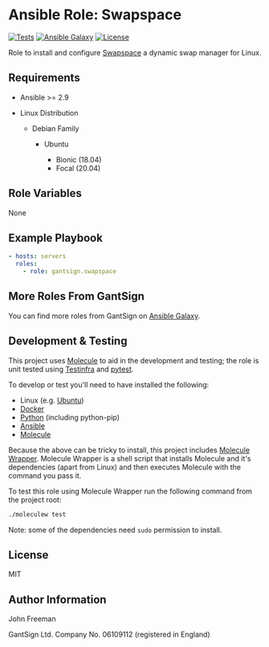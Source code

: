 Ansible Role: Swapspace
=======================

[![Tests](https://github.com/gantsign/ansible_role_swapspace/workflows/Tests/badge.svg)](https://github.com/gantsign/ansible_role_swapspace/actions?query=workflow%3ATests)
[![Ansible Galaxy](https://img.shields.io/badge/ansible--galaxy-gantsign.swapspace-blue.svg)](https://galaxy.ansible.com/gantsign/swapspace)
[![License](https://img.shields.io/badge/license-MIT-blue.svg)](https://raw.githubusercontent.com/gantsign/ansible_role_swapspace/master/LICENSE)

Role to install and configure
[Swapspace](https://github.com/Tookmund/Swapspace) a dynamic swap manager for
Linux.

Requirements
------------

* Ansible >= 2.9

* Linux Distribution

    * Debian Family

        * Ubuntu

            * Bionic (18.04)
            * Focal (20.04)

Role Variables
--------------

None

Example Playbook
----------------

```yaml
- hosts: servers
  roles:
    - role: gantsign.swapspace
```

More Roles From GantSign
------------------------

You can find more roles from GantSign on
[Ansible Galaxy](https://galaxy.ansible.com/gantsign).

Development & Testing
---------------------

This project uses [Molecule](http://molecule.readthedocs.io/) to aid in the
development and testing; the role is unit tested using
[Testinfra](http://testinfra.readthedocs.io/) and
[pytest](http://docs.pytest.org/).

To develop or test you'll need to have installed the following:

* Linux (e.g. [Ubuntu](http://www.ubuntu.com/))
* [Docker](https://www.docker.com/)
* [Python](https://www.python.org/) (including python-pip)
* [Ansible](https://www.ansible.com/)
* [Molecule](http://molecule.readthedocs.io/)

Because the above can be tricky to install, this project includes
[Molecule Wrapper](https://github.com/gantsign/molecule-wrapper). Molecule
Wrapper is a shell script that installs Molecule and it's dependencies (apart
from Linux) and then executes Molecule with the command you pass it.

To test this role using Molecule Wrapper run the following command from the
project root:

```bash
./moleculew test
```

Note: some of the dependencies need `sudo` permission to install.

License
-------

MIT

Author Information
------------------

John Freeman

GantSign Ltd.
Company No. 06109112 (registered in England)
